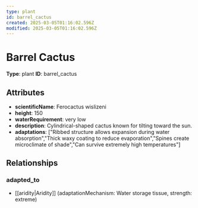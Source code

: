 ```yaml
---
type: plant
id: barrel_cactus
created: 2025-03-05T01:16:02.596Z
modified: 2025-03-05T01:16:02.596Z
---
```


# Barrel Cactus

**Type**: plant
**ID**: barrel_cactus

## Attributes

- **scientificName**: Ferocactus wislizeni
- **height**: 150
- **waterRequirement**: very low
- **description**: Cylindrical-shaped cactus known for tilting toward the sun.
- **adaptations**: ["Ribbed structure allows expansion during water absorption","Thick waxy coating to reduce evaporation","Spines create microclimate of shade","Can survive extremely high temperatures"]

## Relationships

### adapted_to

- [[aridity|Aridity]] (adaptationMechanism: Water storage tissue, strength: extreme)

